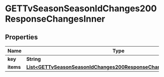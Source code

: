 

# GETTvSeasonSeasonIdChanges200ResponseChangesInner


## Properties

| Name | Type | Description | Notes |
|------------ | ------------- | ------------- | -------------|
|**key** | **String** |  |  [optional] |
|**items** | [**List&lt;GETTvSeasonSeasonIdChanges200ResponseChangesInnerItemsInner&gt;**](GETTvSeasonSeasonIdChanges200ResponseChangesInnerItemsInner.md) |  |  [optional] |



